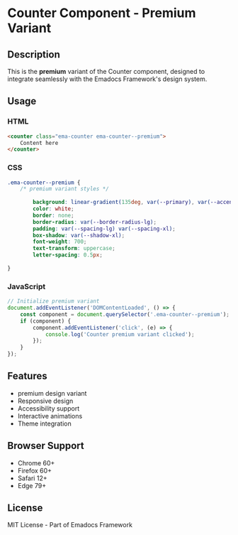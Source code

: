 # Counter Component - Premium Variant

## Description
This is the **premium** variant of the Counter component, designed to integrate seamlessly with the Emadocs Framework's design system.

## Usage

### HTML
```html
<counter class="ema-counter ema-counter--premium">
    Content here
</counter>
```

### CSS
```css
.ema-counter--premium {
    /* premium variant styles */
    
        background: linear-gradient(135deg, var(--primary), var(--accent));
        color: white;
        border: none;
        border-radius: var(--border-radius-lg);
        padding: var(--spacing-lg) var(--spacing-xl);
        box-shadow: var(--shadow-xl);
        font-weight: 700;
        text-transform: uppercase;
        letter-spacing: 0.5px;
    
}
```

### JavaScript
```javascript
// Initialize premium variant
document.addEventListener('DOMContentLoaded', () => {
    const component = document.querySelector('.ema-counter--premium');
    if (component) {
        component.addEventListener('click', (e) => {
            console.log('Counter premium variant clicked');
        });
    }
});
```

## Features
- premium design variant
- Responsive design
- Accessibility support
- Interactive animations
- Theme integration

## Browser Support
- Chrome 60+
- Firefox 60+
- Safari 12+
- Edge 79+

## License
MIT License - Part of Emadocs Framework
